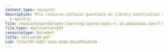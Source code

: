 ```yaml
---
content_type: resource
description: This resource contains questions on library construction and application-solve
  a mystery.
file: /media/https%3A/open-learning-course-data-rc.s3.amazonaws.com/7-014-introductory-biology-spring-2005/7a7ec79fbdb72a2a6d4e0ea305ba97a9_section18.pdf
file_type: application/pdf
resourcetype: Document
title: section18.pdf
uid: 7a7ec79f-bdb7-2a2a-6d4e-0ea305ba97a9
---
```

